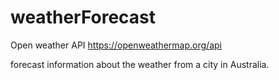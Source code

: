 # weatherForecast

Open weather API 
https://openweathermap.org/api

forecast information about the weather from a city in Australia.  
